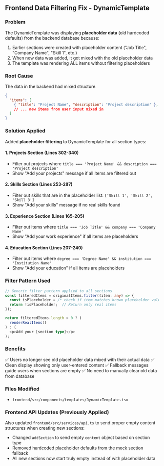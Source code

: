 ## Frontend Data Filtering Fix - DynamicTemplate

### Problem
The DynamicTemplate was displaying **placeholder data** (old hardcoded defaults) from the backend database because:
1. Earlier sections were created with placeholder content ("Job Title", "Company Name", "Skill 1", etc.)
2. When new data was added, it got mixed with the old placeholder data
3. The template was rendering ALL items without filtering placeholders

### Root Cause
The data in the backend had mixed structure:
```json
{
  "items": [
    { "title": "Project Name", "description": "Project description" },  // ← OLD PLACEHOLDER
    // ... new items from user input mixed in
  ]
}
```

### Solution Applied
Added **placeholder filtering** to DynamicTemplate for all section types:

#### 1. **Projects Section** (Lines 302-340)
- Filter out projects where `title === 'Project Name' && description === 'Project description'`
- Show "Add your projects" message if all items are filtered out

#### 2. **Skills Section** (Lines 253-287)
- Filter out skills that are in the placeholder list: `['Skill 1', 'Skill 2', 'Skill 3']`
- Show "Add your skills" message if no real skills found

#### 3. **Experience Section** (Lines 165-205)
- Filter out items where `title === 'Job Title' && company === 'Company Name'`
- Show "Add your work experience" if all items are placeholders

#### 4. **Education Section** (Lines 207-240)
- Filter out items where `degree === 'Degree Name' && institution === 'Institution Name'`
- Show "Add your education" if all items are placeholders

### Filter Pattern Used
```typescript
// Generic filter pattern applied to all sections
const filteredItems = originalItems.filter((item: any) => {
  const isPlaceholder = /* check if item matches known placeholder values */;
  return !isPlaceholder;  // Return only real items
});

return filteredItems.length > 0 ? (
  renderRealItems()
) : (
  <p>Add your [section type]</p>
);
```

### Benefits
✅ Users no longer see old placeholder data mixed with their actual data
✅ Clean display showing only user-entered content
✅ Fallback messages guide users when sections are empty
✅ No need to manually clear old data from database

### Files Modified
- `frontend/src/components/templates/DynamicTemplate.tsx`

### Frontend API Updates (Previously Applied)
Also updated `frontend/src/services/api.ts` to send proper empty content structures when creating new sections:
- Changed `addSection` to send empty `content` object based on section type
- Removed hardcoded placeholder defaults from the mock section fallback
- All new sections now start truly empty instead of with placeholder data
